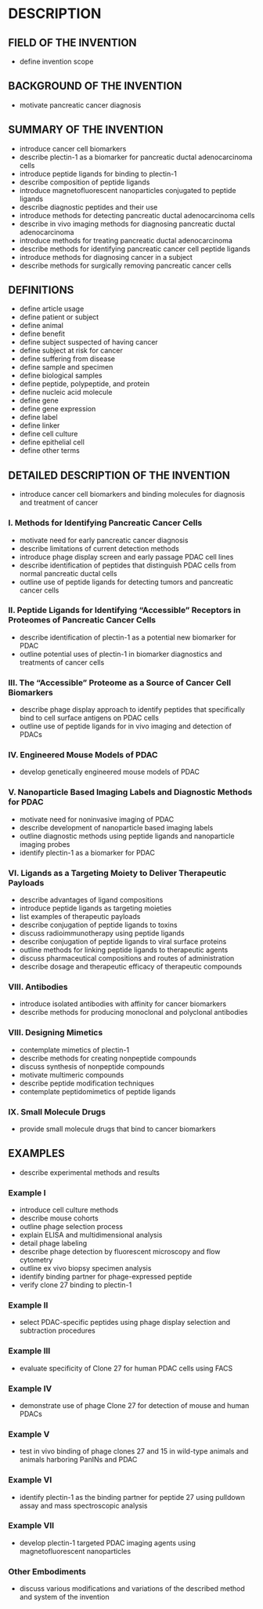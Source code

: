 # DESCRIPTION

## FIELD OF THE INVENTION

- define invention scope

## BACKGROUND OF THE INVENTION

- motivate pancreatic cancer diagnosis

## SUMMARY OF THE INVENTION

- introduce cancer cell biomarkers
- describe plectin-1 as a biomarker for pancreatic ductal adenocarcinoma cells
- introduce peptide ligands for binding to plectin-1
- describe composition of peptide ligands
- introduce magnetofluorescent nanoparticles conjugated to peptide ligands
- describe diagnostic peptides and their use
- introduce methods for detecting pancreatic ductal adenocarcinoma cells
- describe in vivo imaging methods for diagnosing pancreatic ductal adenocarcinoma
- introduce methods for treating pancreatic ductal adenocarcinoma
- describe methods for identifying pancreatic cancer cell peptide ligands
- introduce methods for diagnosing cancer in a subject
- describe methods for surgically removing pancreatic cancer cells

## DEFINITIONS

- define article usage
- define patient or subject
- define animal
- define benefit
- define subject suspected of having cancer
- define subject at risk for cancer
- define suffering from disease
- define sample and specimen
- define biological samples
- define peptide, polypeptide, and protein
- define nucleic acid molecule
- define gene
- define gene expression
- define label
- define linker
- define cell culture
- define epithelial cell
- define other terms

## DETAILED DESCRIPTION OF THE INVENTION

- introduce cancer cell biomarkers and binding molecules for diagnosis and treatment of cancer

### I. Methods for Identifying Pancreatic Cancer Cells

- motivate need for early pancreatic cancer diagnosis
- describe limitations of current detection methods
- introduce phage display screen and early passage PDAC cell lines
- describe identification of peptides that distinguish PDAC cells from normal pancreatic ductal cells
- outline use of peptide ligands for detecting tumors and pancreatic cancer cells

### II. Peptide Ligands for Identifying “Accessible” Receptors in Proteomes of Pancreatic Cancer Cells

- describe identification of plectin-1 as a potential new biomarker for PDAC
- outline potential uses of plectin-1 in biomarker diagnostics and treatments of cancer cells

### III. The “Accessible” Proteome as a Source of Cancer Cell Biomarkers

- describe phage display approach to identify peptides that specifically bind to cell surface antigens on PDAC cells
- outline use of peptide ligands for in vivo imaging and detection of PDACs

### IV. Engineered Mouse Models of PDAC

- develop genetically engineered mouse models of PDAC

### V. Nanoparticle Based Imaging Labels and Diagnostic Methods for PDAC

- motivate need for noninvasive imaging of PDAC
- describe development of nanoparticle based imaging labels
- outline diagnostic methods using peptide ligands and nanoparticle imaging probes
- identify plectin-1 as a biomarker for PDAC

### VI. Ligands as a Targeting Moiety to Deliver Therapeutic Payloads

- describe advantages of ligand compositions
- introduce peptide ligands as targeting moieties
- list examples of therapeutic payloads
- describe conjugation of peptide ligands to toxins
- discuss radioimmunotherapy using peptide ligands
- describe conjugation of peptide ligands to viral surface proteins
- outline methods for linking peptide ligands to therapeutic agents
- discuss pharmaceutical compositions and routes of administration
- describe dosage and therapeutic efficacy of therapeutic compounds

### VIII. Antibodies

- introduce isolated antibodies with affinity for cancer biomarkers
- describe methods for producing monoclonal and polyclonal antibodies

### VIII. Designing Mimetics

- contemplate mimetics of plectin-1
- describe methods for creating nonpeptide compounds
- discuss synthesis of nonpeptide compounds
- motivate multimeric compounds
- describe peptide modification techniques
- contemplate peptidomimetics of peptide ligands

### IX. Small Molecule Drugs

- provide small molecule drugs that bind to cancer biomarkers

## EXAMPLES

- describe experimental methods and results

### Example I

- introduce cell culture methods
- describe mouse cohorts
- outline phage selection process
- explain ELISA and multidimensional analysis
- detail phage labeling
- describe phage detection by fluorescent microscopy and flow cytometry
- outline ex vivo biopsy specimen analysis
- identify binding partner for phage-expressed peptide
- verify clone 27 binding to plectin-1

### Example II

- select PDAC-specific peptides using phage display selection and subtraction procedures

### Example III

- evaluate specificity of Clone 27 for human PDAC cells using FACS

### Example IV

- demonstrate use of phage Clone 27 for detection of mouse and human PDACs

### Example V

- test in vivo binding of phage clones 27 and 15 in wild-type animals and animals harboring PanINs and PDAC

### Example VI

- identify plectin-1 as the binding partner for peptide 27 using pulldown assay and mass spectroscopic analysis

### Example VII

- develop plectin-1 targeted PDAC imaging agents using magnetofluorescent nanoparticles

### Other Embodiments

- discuss various modifications and variations of the described method and system of the invention

